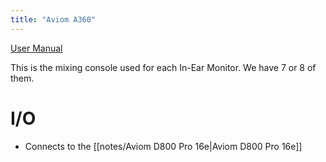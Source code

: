 ```yaml
---
title: "Aviom A360"
---
```


[User Manual](notes/manuals/156_A360-User-Guide.pdf)

This is the mixing console used for each In-Ear Monitor. We have 7 or 8 of them.

# I/O
- Connects to the [[notes/Aviom D800 Pro 16e|Aviom D800 Pro 16e]]
